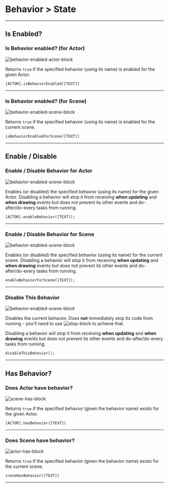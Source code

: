 # Behavior > State

***

## Is Enabled?

### <a name="is-snippet-enableda"></a> Is Behavior enabled? (for Actor)

![behavior-enabled-actor-block](http://static.stencyl.com/pedia2/block-images/7%20-%20Behavior/2%20-%20State/is-snippet-enableda.png)

Returns `true` if the specified behavior (using its name) is enabled for the given Actor.

```
[ACTOR].isBehaviorEnabled([TEXT])
```

***

### <a name="is-snippet-enabled"></a> Is Behavior enabled? (for Scene)

![behavior-enabled-scene-block](http://static.stencyl.com/pedia2/block-images/7%20-%20Behavior/2%20-%20State/is-snippet-enabled.png)

Returns `true` if the specified behavior (using its name) is enabled for the current scene.

```
isBehaviorEnabledForScene([TEXT])
```

***

## Enable / Disable

### <a name="actor-enabledisable-snippet"></a> Enable / Disable Behavior for Actor

![behavior-enabled-scene-block](http://static.stencyl.com/pedia2/block-images/7%20-%20Behavior/2%20-%20State/actor-enabledisable-snippet.png)

Enables (or disabled) the specified behavior (using its name) for the given Actor. Disabling a behavior will stop it from receiving **when updating** and **when drawing** events but does not prevent its other events and do-after/do-every tasks from running.

```
[ACTOR].enableBehavior([TEXT]);
```

***

### <a name="scene-enabledisable-snippet"></a> Enable / Disable Behavior for Scene

![behavior-enabled-scene-block](http://static.stencyl.com/pedia2/block-images/7%20-%20Behavior/2%20-%20State/scene-enabledisable-snippet.png)

Enables (or disabled) the specified behavior (using its name) for the current scene. Disabling a behavior will stop it from receiving **when updating** and **when drawing** events but does not prevent its other events and do-after/do-every tasks from running.

```
enableBehaviorForScene([TEXT]);
```

***

### <a name="disable-snippet"></a> Disable This Behavior

![behavior-enabled-scene-block](http://static.stencyl.com/pedia2/block-images/7%20-%20Behavior/2%20-%20State/disable-snippet.png)

Disables the current behavior. Does **not** immediately stop its code from running - you'll need to use ![stop-block](http://static.stencyl.com/pedia2/block-images/1%20-%20Flow/1%20-%20Loops/stop.png) to achieve that.

Disabling a behavior will stop it from receiving **when updating** and **when drawing** events but does not prevent its other events and do-after/do-every tasks from running.

```
disableThisBehavior();
```

***

## Has Behavior?

### <a name="has-snippet"></a> Does Actor have behavior?

![scene-has-block](http://static.stencyl.com/pedia2/block-images/7%20-%20Behavior/2%20-%20State/has-snippet.png)

Returns `true` if the specified behavior (given the behavior name) exists for the given Actor.

```
[ACTOR].hasBehavior([TEXT])
```

***

### <a name="scene-has-snippet"></a> Does Scene have behavior?

![actor-has-block](http://static.stencyl.com/pedia2/block-images/7%20-%20Behavior/2%20-%20State/scene-has-snippet.png)

Returns `true` if the specified behavior (given the behavior name) exists for the current scene.

```
sceneHasBehavior([TEXT])
```

***
